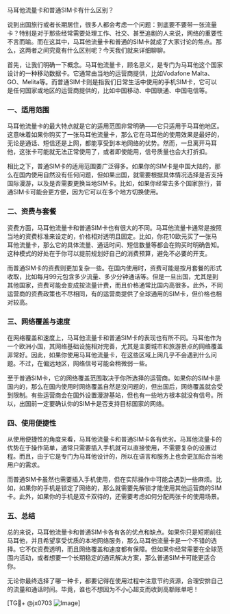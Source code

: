 马耳他流量卡和普通SIM卡有什么区别？

说到出国旅行或者长期居住，很多人都会考虑一个问题：到底要不要带一张流量卡？特别是对于那些经常需要处理工作、社交、甚至追剧的人来说，网络的重要性不言而喻。而在这其中，马耳他流量卡和普通的SIM卡就成了大家讨论的焦点。那么，这两者之间究竟有什么区别呢？今天我们就来详细聊聊。

首先，让我们明确一下概念。马耳他流量卡，顾名思义，是专门为马耳他这个国家设计的一种移动数据卡。它通常由当地的运营商提供，比如Vodafone Malta、GO、Melita等。而普通SIM卡则是指我们日常生活中使用的手机SIM卡，它可以是任何国家或地区的运营商提供的，比如中国移动、中国联通、中国电信等。

### 一、适用范围

马耳他流量卡的最大特点就是它的适用范围非常明确——它只适用于马耳他地区。这意味着如果你购买了一张马耳他流量卡，那么它在马耳他的使用效果是最好的，无论是通话、短信还是上网，都能享受到本地网络的优势。然而，一旦离开马耳他，这张卡可能就无法正常使用了，或者即使能用，信号质量也会大打折扣。

相比之下，普通SIM卡的适用范围要广泛得多。如果你的SIM卡是中国大陆的，那么在国内使用自然没有任何问题，但如果出国，就需要根据具体情况选择是否支持国际漫游，以及是否需要更换当地SIM卡。比如，如果你经常去多个国家旅行，普通SIM卡可能会更方便，因为它可以在多个地方切换使用。

### 二、资费与套餐

资费方面，马耳他流量卡和普通SIM卡也有很大的不同。马耳他流量卡通常是按照当地的资费标准来设定的，价格相对透明且固定。比如，你花10欧元买了一张马耳他流量卡，那么它的具体流量、通话时间、短信数量等都会在购买时明确告知。这种模式的好处在于你可以提前规划好自己的消费预算，避免不必要的开支。

而普通SIM卡的资费则更加复杂一些。在国内使用时，资费可能是按月套餐的形式收取，比如每月99元包含多少流量、多少分钟通话等。但是一旦出国，尤其是到其他国家，资费可能会变成按流量计费，而且价格通常比国内高很多。此外，不同运营商的资费政策也不尽相同，有的运营商提供了全球通用的SIM卡，但价格也相对较高。

### 三、网络覆盖与速度

在网络覆盖和速度上，马耳他流量卡和普通SIM卡的表现也有所不同。马耳他作为一个欧洲小国，其网络基础设施相对完善，尤其是主要城市和旅游景点的网络覆盖非常好。因此，如果你使用马耳他流量卡，在这些区域上网几乎不会遇到什么问题。不过，在偏远地区，网络信号可能会稍微弱一些。

至于普通SIM卡，它的网络覆盖范围取决于你所选择的运营商。如果你的SIM卡是国内的，那么在国内使用时网络覆盖自然是没问题的，但出国后，网络覆盖就会受到限制。有些运营商会在国外设置漫游基站，但也有一些地方根本就没有信号。所以，出国前一定要确认你的SIM卡是否支持目标国家的网络。

### 四、使用便捷性

从使用便捷性的角度来看，马耳他流量卡和普通SIM卡各有优劣。马耳他流量卡的优势在于操作简单，通常只需要插入手机就可以直接使用，不需要复杂的设置过程。而且，由于它是专门为马耳他设计的，所以在语言和服务上也会更加贴合当地用户的需求。

而普通SIM卡虽然也需要插入手机使用，但在实际操作中可能会遇到一些麻烦。比如，如果你的手机是锁定了网络的，那么就需要先解锁才能使用其他运营商的SIM卡。此外，如果你的手机是双卡双待的，还需要考虑如何分配两张卡的使用场景。

### 五、总结

总的来说，马耳他流量卡和普通SIM卡各有各的优点和缺点。如果你只是短期前往马耳他，并且希望享受优质的本地网络服务，那么马耳他流量卡是一个不错的选择。它不仅资费透明，而且网络覆盖和速度都有保障。但如果你经常需要在全球范围内活动，或者想要一个长期稳定的通讯解决方案，那么普通SIM卡可能更适合你。

无论你最终选择了哪一种卡，都要记得在使用过程中注意节约资源，合理安排自己的流量和通话时间。毕竟，谁也不想因为不小心超支而收到高额账单吧！

[TG💪+ @jx0703 ![Image](https://github.com/user-attachments/assets/dbca1d08-cadb-493c-b0ec-ad6f7a83f270)]